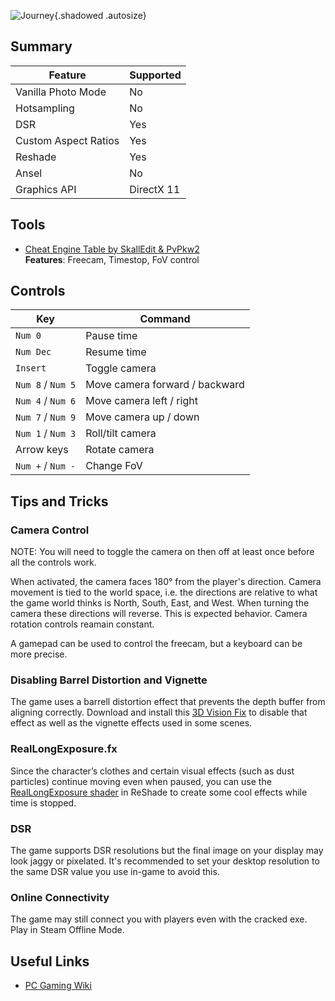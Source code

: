 ![Journey](Images/journey_header.png "Shot by Smithy"){.shadowed .autosize}

## Summary

Feature | Supported
--|--
Vanilla Photo Mode | No
Hotsampling | No
DSR | Yes
Custom Aspect Ratios | Yes
Reshade | Yes
Ansel | No
Graphics API | DirectX 11
 
## Tools

* [Cheat Engine Table by SkallEdit & PvPkw2](https://drive.google.com/file/d/1h6j8rHKxsrBw1t-9-dMm4I42huQNCefq/view)  
**Features**: Freecam, Timestop, FoV control 

## Controls 

Key	| Command
--|--
`Num 0` | Pause time
`Num Dec` | Resume time
`Insert` | Toggle camera
`Num 8` / `Num 5` | Move camera forward / backward
`Num 4` / `Num 6` | Move camera left / right
`Num 7` / `Num 9` | Move camera up / down
`Num 1` / `Num 3` | Roll/tilt camera
Arrow keys | Rotate camera
`Num +` / `Num -` | Change FoV

## Tips and Tricks

### Camera Control

NOTE: You will need to toggle the camera on then off at least once before all the controls work.

When activated, the camera faces 180° from the player's direction. Camera movement is tied to the world space, i.e. the directions are relative to what the game world thinks is North, South, East, and West. When turning the camera these directions will reverse. This is expected behavior. Camera rotation controls reamain constant.

A gamepad can be used to control the freecam, but a keyboard can be more precise.

### Disabling Barrel Distortion and Vignette

The game uses a barrell distortion effect that prevents the depth buffer from aligning correctly. Download and install this [3D Vision Fix](https://helixmod.blogspot.com/2021/04/journey.html) to disable that effect as well as the vignette effects used in some scenes.

### RealLongExposure.fx

Since the character’s clothes and certain visual effects (such as dust particles) continue moving even when paused, you can use the [RealLongExposure shader](https://framedsc.com/ReshadeGuides/RealLongExposure.htm) in ReShade to create some cool effects while time is stopped.

### DSR 

The game supports DSR resolutions but the final image on your display may look jaggy or pixelated. It's recommended to set your desktop resolution to the same DSR value you use in-game to avoid this.

### Online Connectivity

The game may still connect you with players even with the cracked exe. Play in Steam Offline Mode.

## Useful Links

* [PC Gaming Wiki](https://www.pcgamingwiki.com/wiki/Journey)